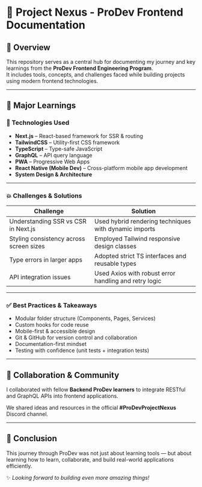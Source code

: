 # 🚀 Project Nexus - ProDev Frontend Documentation

## 📌 Overview

This repository serves as a central hub for documenting my journey and key learnings from the **ProDev Frontend Engineering Program**.  
It includes tools, concepts, and challenges faced while building projects using modern frontend technologies.

---

## 🧠 Major Learnings

### 🔧 Technologies Used

- **Next.js** – React-based framework for SSR & routing
- **TailwindCSS** – Utility-first CSS framework
- **TypeScript** – Type-safe JavaScript
- **GraphQL** – API query language
- **PWA** – Progressive Web Apps
- **React Native (Mobile Dev)** – Cross-platform mobile app development
- **System Design & Architecture**

---

### 💥 Challenges & Solutions

| Challenge                               | Solution                                              |
| --------------------------------------- | ----------------------------------------------------- |
| Understanding SSR vs CSR in Next.js     | Used hybrid rendering techniques with dynamic imports |
| Styling consistency across screen sizes | Employed Tailwind responsive design classes           |
| Type errors in larger apps              | Adopted strict TS interfaces and reusable types       |
| API integration issues                  | Used Axios with robust error handling and retry logic |

---

### ✅ Best Practices & Takeaways

- Modular folder structure (Components, Pages, Services)
- Custom hooks for code reuse
- Mobile-first & accessible design
- Git & GitHub for version control and collaboration
- Documentation-first mindset
- Testing with confidence (unit tests + integration tests)

---

## 🤝 Collaboration & Community

I collaborated with fellow **Backend ProDev learners** to integrate RESTful and GraphQL APIs into frontend applications.

We shared ideas and resources in the official **#ProDevProjectNexus** Discord channel.

---

## 🏁 Conclusion

This journey through ProDev was not just about learning tools — but about learning how to learn, collaborate, and build real-world applications efficiently.

✨ _Looking forward to building even more amazing things!_
